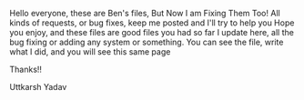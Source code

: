 Hello everyone,
these are Ben's files, But Now I am Fixing Them Too! All kinds of requests,
or bug fixes, keep me posted and I'll try to help you
Hope you enjoy, and these files are good files you had so far
I update here, all the bug fixing or adding any system or something. 
You can see the file, write what I did, and you will see this same page

Thanks!!

Uttkarsh Yadav

